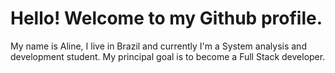 # Hello! Welcome to my Github profile.

My name is Aline, I live in Brazil and currently I'm a System analysis and development student.
My principal goal is to become a Full Stack developer.
